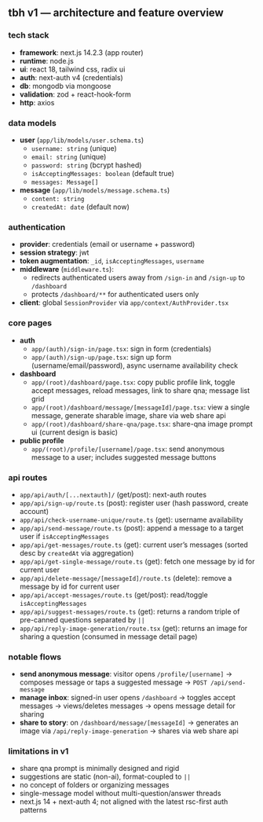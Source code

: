 ## tbh v1 — architecture and feature overview

### tech stack
- **framework**: next.js 14.2.3 (app router)
- **runtime**: node.js
- **ui**: react 18, tailwind css, radix ui
- **auth**: next-auth v4 (credentials)
- **db**: mongodb via mongoose
- **validation**: zod + react-hook-form
- **http**: axios

### data models
- **user** (`app/lib/models/user.schema.ts`)
  - `username: string` (unique)
  - `email: string` (unique)
  - `password: string` (bcrypt hashed)
  - `isAcceptingMessages: boolean` (default true)
  - `messages: Message[]`
- **message** (`app/lib/models/message.schema.ts`)
  - `content: string`
  - `createdAt: date` (default now)

### authentication
- **provider**: credentials (email or username + password)
- **session strategy**: jwt
- **token augmentation**: `_id`, `isAcceptingMessages`, `username`
- **middleware** (`middleware.ts`):
  - redirects authenticated users away from `/sign-in` and `/sign-up` to `/dashboard`
  - protects `/dashboard/**` for authenticated users only
- **client**: global `SessionProvider` via `app/context/AuthProvider.tsx`

### core pages
- **auth**
  - `app/(auth)/sign-in/page.tsx`: sign in form (credentials)
  - `app/(auth)/sign-up/page.tsx`: sign up form (username/email/password), async username availability check
- **dashboard**
  - `app/(root)/dashboard/page.tsx`: copy public profile link, toggle accept messages, reload messages, link to share qna; message list grid
  - `app/(root)/dashboard/message/[messageId]/page.tsx`: view a single message, generate sharable image, share via web share api
  - `app/(root)/dashboard/share-qna/page.tsx`: share-qna image prompt ui (current design is basic)
- **public profile**
  - `app/(root)/profile/[username]/page.tsx`: send anonymous message to a user; includes suggested message buttons

### api routes
- `app/api/auth/[...nextauth]/` (get/post): next-auth routes
- `app/api/sign-up/route.ts` (post): register user (hash password, create account)
- `app/api/check-username-unique/route.ts` (get): username availability
- `app/api/send-message/route.ts` (post): append a message to a target user if `isAcceptingMessages`
- `app/api/get-messages/route.ts` (get): current user’s messages (sorted desc by `createdAt` via aggregation)
- `app/api/get-single-message/route.ts` (get): fetch one message by id for current user
- `app/api/delete-message/[messageId]/route.ts` (delete): remove a message by id for current user
- `app/api/accept-messages/route.ts` (get/post): read/toggle `isAcceptingMessages`
- `app/api/suggest-messages/route.ts` (get): returns a random triple of pre-canned questions separated by `||`
- `app/api/reply-image-generation/route.tsx` (get): returns an image for sharing a question (consumed in message detail page)

### notable flows
- **send anonymous message**: visitor opens `/profile/[username]` → composes message or taps a suggested message → `POST /api/send-message`
- **manage inbox**: signed-in user opens `/dashboard` → toggles accept messages → views/deletes messages → opens message detail for sharing
- **share to story**: on `/dashboard/message/[messageId]` → generates an image via `/api/reply-image-generation` → shares via web share api

### limitations in v1
- share qna prompt is minimally designed and rigid
- suggestions are static (non-ai), format-coupled to `||`
- no concept of folders or organizing messages
- single-message model without multi-question/answer threads
- next.js 14 + next-auth 4; not aligned with the latest rsc-first auth patterns